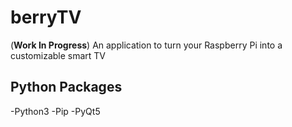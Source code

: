 # berryTV
(**Work In Progress**) An application to turn your Raspberry Pi into a customizable smart TV

## Python Packages

-Python3
-Pip
-PyQt5
